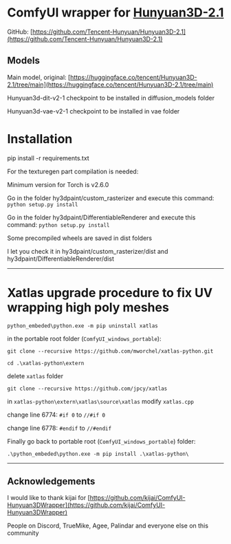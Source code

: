 
# ComfyUI wrapper for [Hunyuan3D-2.1]([https://github.com/Tencent/Hunyuan3D-2](https://github.com/Tencent-Hunyuan/Hunyuan3D-2.1))

GitHub: [https://github.com/Tencent-Hunyuan/Hunyuan3D-2.1](https://github.com/Tencent-Hunyuan/Hunyuan3D-2.1)

## Models
Main model, original: [https://huggingface.co/tencent/Hunyuan3D-2.1/tree/main](https://huggingface.co/tencent/Hunyuan3D-2.1/tree/main)

Hunyuan3d-dit-v2-1 checkpoint to be installed in diffusion_models folder

Hunyuan3d-vae-v2-1 checkpoint to be installed in vae folder


# Installation

pip install -r requirements.txt

For the texturegen part compilation is needed:

Minimum version for Torch is v2.6.0

Go in the folder hy3dpaint/custom_rasterizer and execute this command: `python setup.py install`

Go in the folder hy3dpaint/DifferentiableRenderer and execute this command: `python setup.py install`

Some precompiled wheels are saved in dist folders

I let you check it in hy3dpaint/custom_rasterizer/dist and hy3dpaint/DifferentiableRenderer/dist

---

# Xatlas upgrade procedure to fix UV wrapping high poly meshes

`python_embeded\python.exe -m pip uninstall xatlas`

in the portable root folder (`ComfyUI_windows_portable`):

`git clone --recursive https://github.com/mworchel/xatlas-python.git`

`cd .\xatlas-python\extern`

delete `xatlas` folder 

`git clone --recursive https://github.com/jpcy/xatlas`

in `xatlas-python\extern\xatlas\source\xatlas` modify `xatlas.cpp`

change line 6774: `#if 0` to `//#if 0`

change line 6778: `#endif` to `//#endif`

Finally go back to portable root (`ComfyUI_windows_portable`) folder:

`.\python_embeded\python.exe -m pip install .\xatlas-python\`

---

## Acknowledgements

I would like to thank
kijai for [https://github.com/kijai/ComfyUI-Hunyuan3DWrapper](https://github.com/kijai/ComfyUI-Hunyuan3DWrapper)

People on Discord, TrueMike, Agee, Palindar and everyone else on this community
